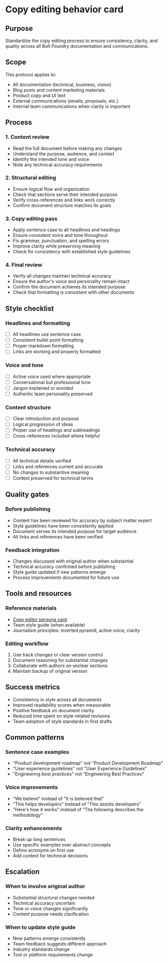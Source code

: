# Copy editing behavior card

## Purpose

Standardize the copy editing process to ensure consistency, clarity, and quality
across all Bolt Foundry documentation and communications.

## Scope

This protocol applies to:

- All documentation (technical, business, vision)
- Blog posts and content marketing materials
- Product copy and UI text
- External communications (emails, proposals, etc.)
- Internal team communications when clarity is important

## Process

### 1. Content review

- Read the full document before making any changes
- Understand the purpose, audience, and context
- Identify the intended tone and voice
- Note any technical accuracy requirements

### 2. Structural editing

- Ensure logical flow and organization
- Check that sections serve their intended purpose
- Verify cross-references and links work correctly
- Confirm document structure matches its goals

### 3. Copy editing pass

- Apply sentence case to all headlines and headings
- Ensure consistent voice and tone throughout
- Fix grammar, punctuation, and spelling errors
- Improve clarity while preserving meaning
- Check for consistency with established style guidelines

### 4. Final review

- Verify all changes maintain technical accuracy
- Ensure the author's voice and personality remain intact
- Confirm the document achieves its intended purpose
- Check that formatting is consistent with other documents

## Style checklist

### Headlines and formatting

- [ ] All headlines use sentence case
- [ ] Consistent bullet point formatting
- [ ] Proper markdown formatting
- [ ] Links are working and properly formatted

### Voice and tone

- [ ] Active voice used where appropriate
- [ ] Conversational but professional tone
- [ ] Jargon explained or avoided
- [ ] Authentic team personality preserved

### Content structure

- [ ] Clear introduction and purpose
- [ ] Logical progression of ideas
- [ ] Proper use of headings and subheadings
- [ ] Cross-references included where helpful

### Technical accuracy

- [ ] All technical details verified
- [ ] Links and references current and accurate
- [ ] No changes to substantive meaning
- [ ] Context preserved for technical terms

## Quality gates

### Before publishing

- Content has been reviewed for accuracy by subject matter expert
- Style guidelines have been consistently applied
- Document serves its intended purpose for target audience
- All links and references have been verified

### Feedback integration

- Changes discussed with original author when substantial
- Technical accuracy confirmed before publishing
- Style guide updated if new patterns emerge
- Process improvements documented for future use

## Tools and resources

### Reference materials

- [Copy editor persona card](../personas/copy-editor.pcd.md)
- Team style guide (when available)
- Journalism principles: inverted pyramid, active voice, clarity

### Editing workflow

1. Use track changes or clear version control
2. Document reasoning for substantial changes
3. Collaborate with authors on unclear sections
4. Maintain backup of original version

## Success metrics

- Consistency in style across all documents
- Improved readability scores when measurable
- Positive feedback on document clarity
- Reduced time spent on style-related revisions
- Team adoption of style standards in first drafts

## Common patterns

### Sentence case examples

- "Product development roadmap" not "Product Development Roadmap"
- "User experience guidelines" not "User Experience Guidelines"
- "Engineering best practices" not "Engineering Best Practices"

### Voice improvements

- "We believe" instead of "It is believed that"
- "This helps developers" instead of "This assists developers"
- "Here's how it works" instead of "The following describes the methodology"

### Clarity enhancements

- Break up long sentences
- Use specific examples over abstract concepts
- Define acronyms on first use
- Add context for technical decisions

## Escalation

### When to involve original author

- Substantial structural changes needed
- Technical accuracy uncertain
- Tone or voice changes significantly
- Content purpose needs clarification

### When to update style guide

- New patterns emerge consistently
- Team feedback suggests different approach
- Industry standards change
- Tool or platform requirements change
